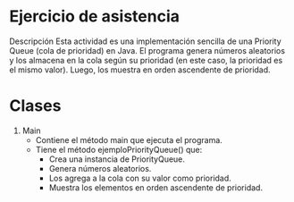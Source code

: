 # Ejercicio de asistencia 
Descripción
Esta actividad es una implementación sencilla de una Priority Queue (cola de prioridad) en Java. El programa genera números aleatorios y los almacena en la cola según su prioridad (en este caso, la prioridad es el mismo valor). Luego, los muestra en orden ascendente de prioridad.

# Clases
1. Main
   * Contiene el método main que ejecuta el programa.
   * Tiene el método ejemploPriorityQueue() que:
       * Crea una instancia de PriorityQueue.
       * Genera números aleatorios.
       * Los agrega a la cola con su valor como prioridad.
       * Muestra los elementos en orden ascendente de prioridad.
